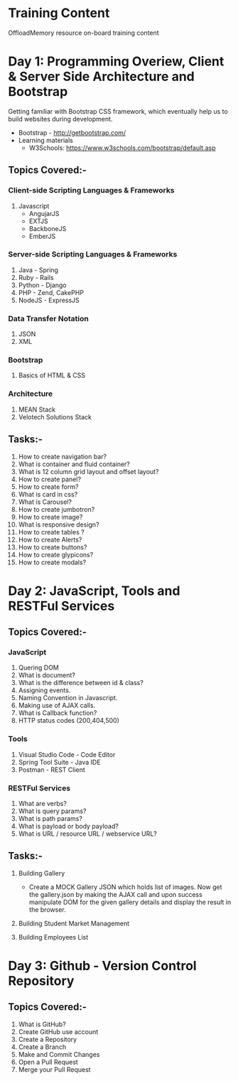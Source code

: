 # Training Content

OffloadMemory resource on-board training content 

# Day 1: Programming Overiew, Client & Server Side Architecture and Bootstrap 

Getting familiar with Bootstrap CSS framework, which eventually help us to build websites during development.

* Bootstrap - http://getbootstrap.com/
* Learning materials
  - W3Schools: https://www.w3schools.com/bootstrap/default.asp

## Topics Covered:-

### Client-side Scripting Languages & Frameworks

1. Javascript
   * AngujarJS
   * EXTJS
   * BackboneJS
   * EmberJS

### Server-side Scripting Languages & Frameworks

1. Java - Spring
2. Ruby - Rails
3. Python - Django
4. PHP - Zend, CakePHP
5. NodeJS - ExpressJS

### Data Transfer Notation

1. JSON
2. XML

### Bootstrap

1. Basics of HTML & CSS

### Architecture

1. MEAN Stack
2. Velotech Solutions Stack

## Tasks:-

1. How to create navigation bar?
2. What is container and fluid container?
3. What is 12 column grid layout and offset layout?
4. How to create panel?
5. How to create form?
6. What is card in css?
7. What is Carousel?
8. How to create jumbotron?
9. How to create image?
10. What is responsive design?
11. How to create tables ?
12. How to create Alerts?
13. How to create buttons?
14. How to create glypicons?
15. How to create modals?

# Day 2: JavaScript, Tools and RESTFul Services

## Topics Covered:-

### JavaScript

1. Quering DOM
2. What is document?
3. What is the difference between id & class?
4. Assigning events.
5. Naming Convention in Javascript.
6. Making use of AJAX calls.
7. What is Callback function?
8. HTTP status codes (200,404,500)

### Tools

1. Visual Studio Code - Code Editor
2. Spring Tool Suite - Java IDE
3. Postman - REST Client

### RESTFul Services

1. What are verbs?
2. What is query params?
3. What is path params?
4. What is payload or body payload?
5. What is URL / resource URL / webservice URL?

## Tasks:-

1. Building Gallery
   - Create a MOCK Gallery JSON which holds list of images. Now get the gallery.json by making the AJAX call and upon success manipulate DOM for the given gallery details and display the result in the browser.
   
2. Building Student Market Management
   
3. Building Employees List

# Day 3: Github - Version Control Repository

## Topics Covered:-

1. What is GitHub?
2. Create GitHub use account
3. Create a Repository
4. Create a Branch
5. Make and Commit Changes
6. Open a Pull Request
7. Merge your Pull Request

